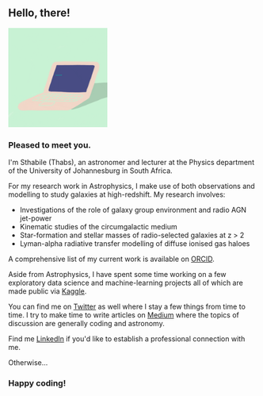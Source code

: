 ## Hello, there!

<img src="hello_world_giphy.gif" height="200">

### Pleased to meet you.


I'm Sthabile (Thabs), an astronomer and lecturer at the Physics department of the University of Johannesburg in South Africa. 

For my research work in Astrophysics, I make use of both observations and modelling to study galaxies at high-redshift. My research involves: 

- Investigations of the role of galaxy group environment and radio AGN jet-power
- Kinematic studies of the circumgalactic medium 
- Star-formation and stellar masses of radio-selected galaxies at z > 2
- Lyman-alpha radiative transfer modelling of diffuse ionised gas haloes

A comprehensive list of my current work is available on [ORCID](https://orcid.org/0000-0001-9821-4987). 

Aside from Astrophysics, I have spent some time working on a few exploratory data science and machine-learning projects all of which are made public via [Kaggle](http://kaggle.com/sthabile). 

You can find me on [Twitter](http://twitter.com/sthabile_kolwa) as well where I stay a few things from time to time. I try to make time to write articles on [Medium](https://sthabile.medium.com/) where the topics of discussion are generally coding and astronomy. 

Find me [LinkedIn](https://www.linkedin.com/in/sthabile-kolwa/) if you'd like to establish a professional connection with me. 


Otherwise...

### Happy coding!
